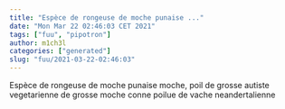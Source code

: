 ```yaml
---
title: "Espèce de rongeuse de moche punaise ..."
date: "Mon Mar 22 02:46:03 CET 2021"
tags: ["fuu", "pipotron"]
author: m1ch3l
categories: ["generated"]
slug: "fuu/2021-03-22-02:46:03"
---
```


Espèce de rongeuse de moche punaise moche, poil de grosse autiste vegetarienne de grosse moche conne poilue de vache neandertalienne

